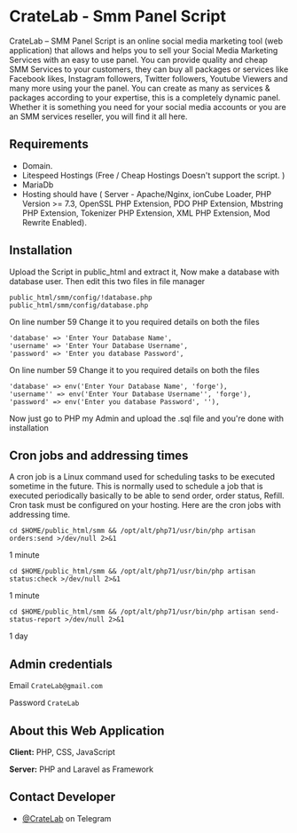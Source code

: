 
# CrateLab - Smm Panel Script

CrateLab – SMM Panel Script is an online social media marketing tool (web application) that allows and helps you to sell your Social Media Marketing Services with an easy to use panel. You can provide quality and cheap SMM Services to your customers, they can buy all packages or services like Facebook likes, Instagram followers, Twitter followers, Youtube Viewers and many more using your the panel. You can create as many as services & packages according to your expertise, this is a completely dynamic panel. Whether it is something you need for your social media accounts or you are an SMM services reseller, you will find it all here.
## Requirements

- Domain. 
- Litespeed Hostings (Free / Cheap Hostings Doesn't support the script. )
- MariaDb
- Hosting should have ( Server - Apache/Nginx, ionCube Loader, PHP Version >= 7.3, OpenSSL PHP Extension, PDO PHP Extension, Mbstring PHP Extension, Tokenizer PHP Extension, XML PHP Extension, Mod Rewrite Enabled). 

  
## Installation

Upload the Script in public_html and extract it, Now make a database with database user. Then edit this two files in file manager

```
public_html/smm/config/!database.php
public_html/smm/config/database.php
```
On line number 59 Change it to you required details on both the files

```
'database' => 'Enter Your Database Name', 
'username' => 'Enter Your Database Username', 
'password' => 'Enter you database Password',
```
On line number 59 Change it to you required details on both the files

```
'database' => env('Enter Your Database Name', 'forge'),
'username'' => env('Enter Your Database Username'', 'forge'),
'password' => env('Enter you database Password', ''),
```
Now just go to PHP my Admin and upload the .sql file and you're done with installation
## Cron jobs and addressing times

A cron job is a Linux command used for scheduling tasks to be executed sometime in the future. This is normally used to schedule a job that is executed periodically basically to be able to send order, order status, Refill. Cron task must be configured on your hosting. Here are the cron jobs with addressing time.

`cd $HOME/public_html/smm && /opt/alt/php71/usr/bin/php artisan orders:send >/dev/null 2>&1`

 1 minute

`cd $HOME/public_html/smm && /opt/alt/php71/usr/bin/php artisan status:check >/dev/null 2>&1`

1 minute

`cd $HOME/public_html/smm && /opt/alt/php71/usr/bin/php artisan send-status-report >/dev/null 2>&1`

1 day



  
## Admin credentials

Email `CrateLab@gmail.com` 

Password `CrateLab`

  
## About this Web Application

**Client:** PHP, CSS, JavaScript

**Server:** PHP and Laravel as Framework

  
## Contact Developer

- [@CrateLab](https://t.me/CrateLab) on Telegram

  